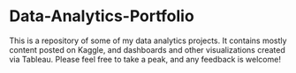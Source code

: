 # Data-Analytics-Portfolio
This is a repository of some of my data analytics projects. It contains mostly content posted on Kaggle, and dashboards and other visualizations created via Tableau. Please feel free to take a peak, and any feedback is welcome!
